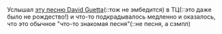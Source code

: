 ---
---
Услышал [эту песню David Guetta](https://youtu.be/fyk6vjwI3wc)(::тож не эмбедится) в ТЦ(::это даже было не рождество!) и что-то подкрадывалось медленно и оказалось, что это обычное "что-то знакомая песня"(::не песня, а сэмпл)
